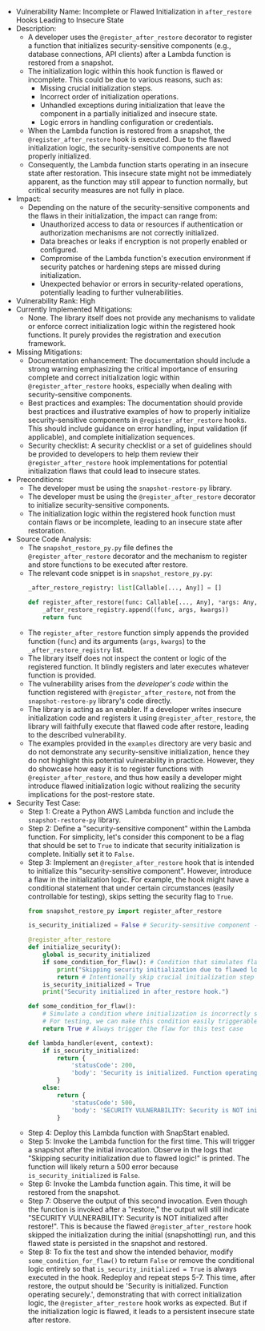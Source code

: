 - Vulnerability Name: Incomplete or Flawed Initialization in `after_restore` Hooks Leading to Insecure State
- Description:
    - A developer uses the `@register_after_restore` decorator to register a function that initializes security-sensitive components (e.g., database connections, API clients) after a Lambda function is restored from a snapshot.
    - The initialization logic within this hook function is flawed or incomplete. This could be due to various reasons, such as:
        - Missing crucial initialization steps.
        - Incorrect order of initialization operations.
        - Unhandled exceptions during initialization that leave the component in a partially initialized and insecure state.
        - Logic errors in handling configuration or credentials.
    - When the Lambda function is restored from a snapshot, the `@register_after_restore` hook is executed. Due to the flawed initialization logic, the security-sensitive components are not properly initialized.
    - Consequently, the Lambda function starts operating in an insecure state after restoration. This insecure state might not be immediately apparent, as the function may still appear to function normally, but critical security measures are not fully in place.
- Impact:
    - Depending on the nature of the security-sensitive components and the flaws in their initialization, the impact can range from:
        - Unauthorized access to data or resources if authentication or authorization mechanisms are not correctly initialized.
        - Data breaches or leaks if encryption is not properly enabled or configured.
        - Compromise of the Lambda function's execution environment if security patches or hardening steps are missed during initialization.
        - Unexpected behavior or errors in security-related operations, potentially leading to further vulnerabilities.
- Vulnerability Rank: High
- Currently Implemented Mitigations:
    - None. The library itself does not provide any mechanisms to validate or enforce correct initialization logic within the registered hook functions. It purely provides the registration and execution framework.
- Missing Mitigations:
    - Documentation enhancement: The documentation should include a strong warning emphasizing the critical importance of ensuring complete and correct initialization logic within `@register_after_restore` hooks, especially when dealing with security-sensitive components.
    - Best practices and examples: The documentation should provide best practices and illustrative examples of how to properly initialize security-sensitive components in `@register_after_restore` hooks. This should include guidance on error handling, input validation (if applicable), and complete initialization sequences.
    - Security checklist: A security checklist or a set of guidelines should be provided to developers to help them review their `@register_after_restore` hook implementations for potential initialization flaws that could lead to insecure states.
- Preconditions:
    - The developer must be using the `snapshot-restore-py` library.
    - The developer must be using the `@register_after_restore` decorator to initialize security-sensitive components.
    - The initialization logic within the registered hook function must contain flaws or be incomplete, leading to an insecure state after restoration.
- Source Code Analysis:
    - The `snapshot_restore_py.py` file defines the `@register_after_restore` decorator and the mechanism to register and store functions to be executed after restore.
    - The relevant code snippet is in `snapshot_restore_py.py`:
      ```python
      _after_restore_registry: list[Callable[..., Any]] = []

      def register_after_restore(func: Callable[..., Any], *args: Any, **kwargs: Any) -> Callable[..., Any]:
          _after_restore_registry.append((func, args, kwargs))
          return func
      ```
    - The `register_after_restore` function simply appends the provided function (`func`) and its arguments (`args`, `kwargs`) to the `_after_restore_registry` list.
    - The library itself does not inspect the content or logic of the registered function. It blindly registers and later executes whatever function is provided.
    - The vulnerability arises from the *developer's code* within the function registered with `@register_after_restore`, not from the `snapshot-restore-py` library's code directly.
    - The library is acting as an enabler. If a developer writes insecure initialization code and registers it using `@register_after_restore`, the library will faithfully execute that flawed code after restore, leading to the described vulnerability.
    - The examples provided in the `examples` directory are very basic and do not demonstrate any security-sensitive initialization, hence they do not highlight this potential vulnerability in practice. However, they do showcase how easy it is to register functions with `@register_after_restore`, and thus how easily a developer might introduce flawed initialization logic without realizing the security implications for the post-restore state.
- Security Test Case:
    - Step 1: Create a Python AWS Lambda function and include the `snapshot-restore-py` library.
    - Step 2: Define a "security-sensitive component" within the Lambda function. For simplicity, let's consider this component to be a flag that should be set to `True` to indicate that security initialization is complete. Initially set it to `False`.
    - Step 3: Implement an `@register_after_restore` hook that is intended to initialize this "security-sensitive component".  However, introduce a flaw in the initialization logic. For example, the hook might have a conditional statement that under certain circumstances (easily controllable for testing), skips setting the security flag to `True`.
      ```python
      from snapshot_restore_py import register_after_restore

      is_security_initialized = False # Security-sensitive component - initially not initialized

      @register_after_restore
      def initialize_security():
          global is_security_initialized
          if some_condition_for_flaw(): # Condition that simulates flawed logic
              print("Skipping security initialization due to flawed logic!")
              return # Intentionally skip crucial initialization step
          is_security_initialized = True
          print("Security initialized in after_restore hook.")

      def some_condition_for_flaw():
          # Simulate a condition where initialization is incorrectly skipped.
          # For testing, we can make this condition easily triggerable (e.g., based on an env var)
          return True # Always trigger the flaw for this test case

      def lambda_handler(event, context):
          if is_security_initialized:
              return {
                  'statusCode': 200,
                  'body': 'Security is initialized. Function operating securely.'
              }
          else:
              return {
                  'statusCode': 500,
                  'body': 'SECURITY VULNERABILITY: Security is NOT initialized after restore!'
              }
      ```
    - Step 4: Deploy this Lambda function with SnapStart enabled.
    - Step 5: Invoke the Lambda function for the first time. This will trigger a snapshot after the initial invocation. Observe in the logs that "Skipping security initialization due to flawed logic!" is printed. The function will likely return a 500 error because `is_security_initialized` is `False`.
    - Step 6: Invoke the Lambda function again. This time, it will be restored from the snapshot.
    - Step 7: Observe the output of this second invocation. Even though the function is invoked after a "restore," the output will still indicate "SECURITY VULNERABILITY: Security is NOT initialized after restore!". This is because the flawed `@register_after_restore` hook skipped the initialization during the initial (snapshotting) run, and this flawed state is persisted in the snapshot and restored.
    - Step 8: To fix the test and show the intended behavior, modify `some_condition_for_flaw()` to return `False` or remove the conditional logic entirely so that `is_security_initialized = True` is always executed in the hook. Redeploy and repeat steps 5-7. This time, after restore, the output should be 'Security is initialized. Function operating securely.', demonstrating that with correct initialization logic, the `@register_after_restore` hook works as expected. But if the initialization logic is flawed, it leads to a persistent insecure state after restore.